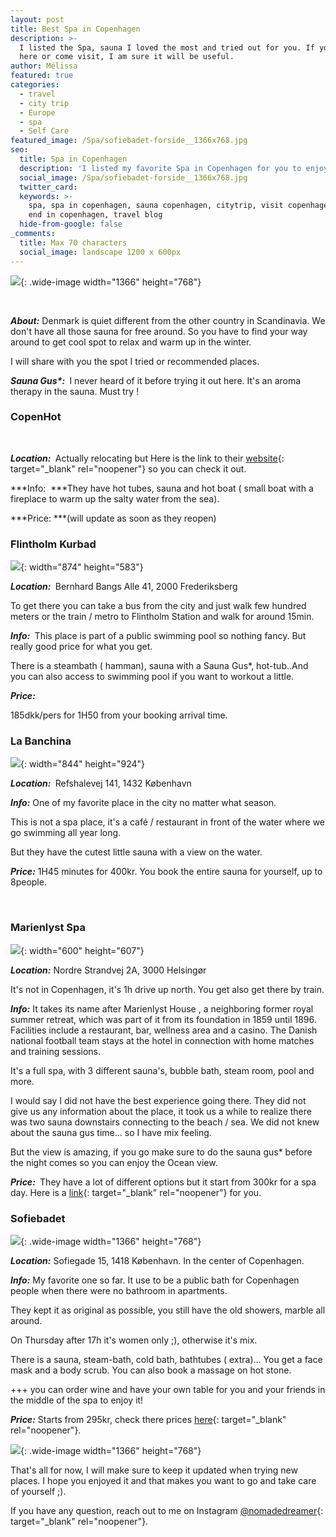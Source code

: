 ```yaml
---
layout: post
title: Best Spa in Copenhagen
description: >-
  I listed the Spa, sauna I loved the most and tried out for you. If you live
  here or come visit, I am sure it will be useful. 
author: Mélissa
featured: true
categories:
  - travel
  - city trip
  - Europe
  - spa
  - Self Care
featured_image: /Spa/sofiebadet-forside__1366x768.jpg
seo:
  title: Spa in Copenhagen
  description: 'I listed my favorite Spa in Copenhagen for you to enjoy. '
  social_image: /Spa/sofiebadet-forside__1366x768.jpg
  twitter_card:
  keywords: >-
    spa, spa in copenhagen, sauna copenhagen, citytrip, visit copenhagen, week
    end in copenhagen, travel blog
  hide-from-google: false
_comments:
  title: Max 70 characters
  social_image: landscape 1200 x 600px
---
```

![](/Spa/sofiebadet-forside__1366x768.jpg){: .wide-image width="1366" height="768"}

&nbsp;

***About:*** Denmark is quiet different from the other country in Scandinavia. We don't have all those sauna for free around. So you have to find your way around to get cool spot to relax and warm up in the winter.

I will share with you the spot I tried or recommended places.

***Sauna Gus\*:&nbsp;*** I never heard of it before trying it out here. It's an aroma therapy in the sauna. Must try \!

### CopenHot

&nbsp;

***Location:&nbsp;*** Actually relocating but Here is the link to their [website](https://copenhot.com/){: target="_blank" rel="noopener"} so you can check it out.

***Info:&nbsp; ***They have hot tubes, sauna and hot boat ( small boat with a fireplace to warm up the salty water from the sea).

***Price: ***(will update as soon as they reopen)

### Flintholm Kurbad

![](/Spa/flintholm-kurbad.jpeg){: width="874" height="583"}

***Location:&nbsp;*** Bernhard Bangs Alle 41, 2000 Frederiksberg

To get there you can take a bus from the city and just walk few hundred meters or the train / metro to Flintholm Station and walk for around 15min.

***Info:&nbsp;*** This place is part of a public swimming pool so nothing fancy. But really good price for what you get.

There is a steambath ( hamman), sauna with a Sauna Gus\*, hot-tub..And you can also access to swimming pool if you want to workout a little.

***Price:***

185dkk/pers for 1H50 from your booking arrival time.

### La Banchina

![](/Spa/Capture-d’écran-2022-10-31-à-11.59.50.png){: width="844" height="924"}

***Location:&nbsp;*** Refshalevej 141, 1432 K&oslash;benhavn

***Info:*** One of my favorite place in the city no matter what season.

This is not a spa place, it's a café / restaurant in front of the water where we go swimming all year long.

But they have the cutest little sauna with a view on the water.

***Price:*** 1H45 minutes for 400kr. You book the entire sauna for yourself, up to 8people.

&nbsp;

### Marienlyst Spa

![](/Spa/marienlyst-strandspa.webp){: width="600" height="607"}

***Location:*** Nordre Strandvej 2A, 3000 Helsing&oslash;r

It's not in Copenhagen, it's 1h drive up north. You get also get there by train.

***Info:*** It takes its name after Marienlyst House , a neighboring former royal summer retreat, which was part of it from its foundation in 1859 until 1896. Facilities include a restaurant, bar, wellness area and a casino. The Danish national football team stays at the hotel in connection with home matches and training sessions.

It's a full spa, with 3 different sauna's, bubble bath, steam room, pool and more.

I would say I did not have the best experience going there. They did not give us any information about the place, it took us a while to realize there was two sauna downstairs connecting to the beach / sea. We did not knew about the sauna gus time… so I have mix feeling.

But the view is amazing, if you go make sure to do the sauna gus\* before the night comes so you can enjoy the Ocean view.

***Price:&nbsp;*** They have a lot of different options but it start from 300kr for a spa day. Here is a [link](https://booking.marienlyst.dk/da/standalone-extras){: target="_blank" rel="noopener"} for you.

### Sofiebadet

![](/Spa/sofiebadet-forside__1366x768.jpg){: .wide-image width="1366" height="768"}

***Location:*** Sofiegade 15, 1418 K&oslash;benhavn. In the center of Copenhagen.

***Info:*** My favorite one so far. It use to be a public bath for Copenhagen people when there were no bathroom in apartments.

They kept it as original as possible, you still have the old showers, marble all around.

On Thursday after 17h it's women only ;), otherwise it's mix.

There is a sauna, steam-bath, cold bath, bathtubes ( extra)… You get a face mask and a body scrub. You can also book a massage on hot stone.

\+++ you can order wine and have your own table for you and your friends in the middle of the spa to enjoy it\!

***Price:*** Starts from 295kr, check there prices [here](https://www.sofiebadet.dk/spaoplevelser/kurbad){: target="_blank" rel="noopener"}.

![](/Spa/vedtgter-generalforsamling-top.jpg){: .wide-image width="1366" height="768"}

That's all for now, I will make sure to keep it updated when trying new places. I hope you enjoyed it and that makes you want to go and take care of yourself ;).

If you have any question, reach out to me on Instagram [@nomadedreamer](https://www.instagram.com/nomadedreamer/){: target="_blank" rel="noopener"}.
